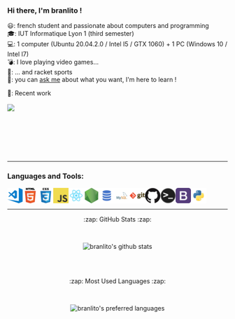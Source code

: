 ### Hi there, I'm branlito ! <br>

😃: french student and passionate about computers and programming <br>
🎓: IUT Informatique Lyon 1 (third semester) <br>
💻: 1 computer (Ubuntu 20.04.2.0 / Intel I5 / GTX 1060) + 1 PC (Windows 10 / Intel I7) <br>
💣: I love playing video games... <br>
🎾: ... and racket sports  <br>
📧: you can [ask me](mailto:andres.universite@gmail.com) about what you want, I'm here to learn ! <br>

🔨: Recent work <br><br>
<a href="https://github.com/Branlito/branlito"><img align="left" src="https://github-readme-stats.vercel.app/api/pin?username=Branlito&repo=branlito&show_owner=true&bg_color=30,0ff1ce,904e95&title_color=fff&text_color=fff&icon_color=fff&border_color=aaa" /></a>

<br>
<br>
<br>
<br>
<br>
<br>

---


### Languages and Tools:

<img align="left" alt="Visual Studio Code" width="35px" src="https://raw.githubusercontent.com/github/explore/80688e429a7d4ef2fca1e82350fe8e3517d3494d/topics/visual-studio-code/visual-studio-code.png" />
<img align="left" alt="HTML5" width="35px" src="https://raw.githubusercontent.com/github/explore/80688e429a7d4ef2fca1e82350fe8e3517d3494d/topics/html/html.png" />
<img align="left" alt="CSS3" width="35px" src="https://raw.githubusercontent.com/github/explore/80688e429a7d4ef2fca1e82350fe8e3517d3494d/topics/css/css.png" />
<img align="left" alt="JavaScript" width="35px" src="https://raw.githubusercontent.com/github/explore/80688e429a7d4ef2fca1e82350fe8e3517d3494d/topics/javascript/javascript.png" />
<img align="left" alt="React" width="35px" src="https://raw.githubusercontent.com/github/explore/80688e429a7d4ef2fca1e82350fe8e3517d3494d/topics/react/react.png" />
<img align="left" alt="Node.js" width="35px" src="https://raw.githubusercontent.com/github/explore/80688e429a7d4ef2fca1e82350fe8e3517d3494d/topics/nodejs/nodejs.png" />
<img align="left" alt="SQL" width="35px" src="https://raw.githubusercontent.com/github/explore/80688e429a7d4ef2fca1e82350fe8e3517d3494d/topics/sql/sql.png" />
<img align="left" alt="MySQL" width="35px" src="https://raw.githubusercontent.com/github/explore/80688e429a7d4ef2fca1e82350fe8e3517d3494d/topics/mysql/mysql.png" />
<img align="left" alt="Git" width="35px" src="https://raw.githubusercontent.com/github/explore/80688e429a7d4ef2fca1e82350fe8e3517d3494d/topics/git/git.png" />
<img align="left" alt="GitHub" width="35px" src="https://raw.githubusercontent.com/github/explore/78df643247d429f6cc873026c0622819ad797942/topics/github/github.png" />
<img align="left" alt="Terminal" width="35px" src="https://raw.githubusercontent.com/github/explore/80688e429a7d4ef2fca1e82350fe8e3517d3494d/topics/terminal/terminal.png" />
<img align="left" alt="Bootstrap-V5" width="35px" src="https://raw.githubusercontent.com/github/explore/80688e429a7d4ef2fca1e82350fe8e3517d3494d/topics/bootstrap/bootstrap.png" />
<img align="left" alt="Bootstrap-V5" width="35px" src="https://raw.githubusercontent.com/github/explore/80688e429a7d4ef2fca1e82350fe8e3517d3494d/topics/python/python.png" />

<br />
<br />

---

<p align="center">
    :zap: GitHub Stats :zap:
</p>

<br>

<p align="center">
    <img src="https://github-readme-stats.vercel.app/api?username=Branlito&hide_border=true&show_icons=true&bg_color=30,0ff1ce,904e95&title_color=fff&text_color=fff&icon_color=fff" alt="branlito's github stats" width="40%">
</p>

<br>
<br>

<p align="center">
    :zap: Most Used Languages :zap:
</p>

<br>

<p align="center">
    <img src="https://github-readme-stats.vercel.app/api/top-langs?username=Branlito&hide_border=true&show_icons=true&bg_color=30,0ff1ce,904e95&title_color=fff&text_color=fff&icon_color=fff" alt="branlito's preferred languages" width="40%">
</p>

